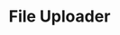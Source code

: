 ---
title: File Uploader
layout: "layouts/documentation.njk"
eleventyNavigation:
  key: fileuploaderEN
  title: File Uploader — coming soon
  locale: en
  parent: formsEN
  order: 7
  url: null
  hideMain: true
translationKey: "fileuploader"
permalink: false
---